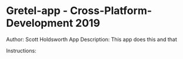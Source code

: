 # Gretel-app - Cross-Platform-Development 2019

Author: Scott Holdsworth
App Description: This app does this and that

Instructions:
